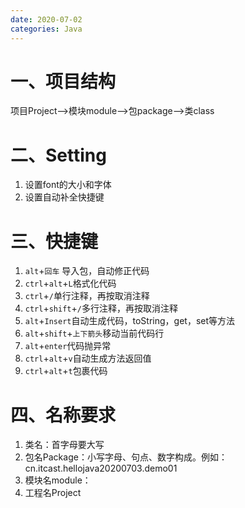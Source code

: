 ```yaml
---
date: 2020-07-02
categories: Java
---
```


# 一、项目结构

项目Project——>模块module——>包package——>类class

# 二、Setting

1. 设置font的大小和字体
2. 设置自动补全快捷键

# 三、快捷键

1. `alt`+`回车` 导入包，自动修正代码
2. `ctrl`+`alt`+`L`格式化代码
3. `ctrl`+`/`单行注释，再按取消注释
4. `ctrl`+`shift`+`/`多行注释，再按取消注释
5. `alt`+`Insert`自动生成代码，toString，get，set等方法
6. `alt`+`shift`+`上下箭头`移动当前代码行
7. `alt`+`enter`代码抛异常
8. `ctrl`+`alt`+`v`自动生成方法返回值
9. `ctrl`+`alt`+`t`包裹代码

# 四、名称要求

1. 类名：首字母要大写
2. 包名Package：小写字母、句点、数字构成。例如：cn.itcast.hellojava20200703.demo01
3. 模块名module：
4. 工程名Project

